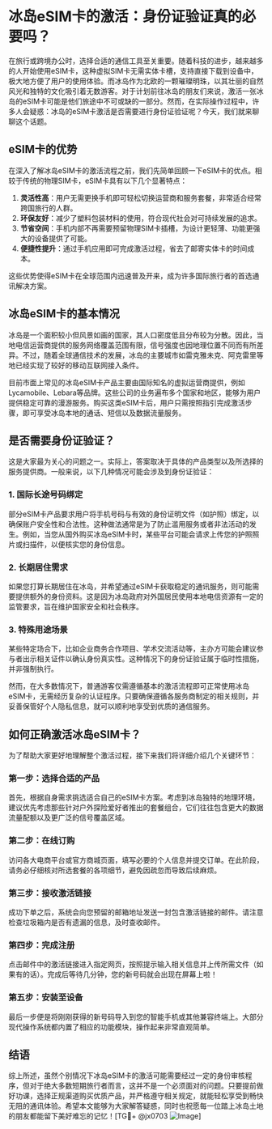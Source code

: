 # 冰岛eSIM卡的激活：身份证验证真的必要吗？

在旅行或跨境办公时，选择合适的通信工具至关重要。随着科技的进步，越来越多的人开始使用eSIM卡，这种虚拟SIM卡无需实体卡槽，支持直接下载到设备中，极大地方便了用户的使用体验。而冰岛作为北欧的一颗璀璨明珠，以其壮丽的自然风光和独特的文化吸引着无数游客。对于计划前往冰岛的朋友们来说，激活一张冰岛的eSIM卡可能是他们旅途中不可或缺的一部分。然而，在实际操作过程中，许多人会疑惑：冰岛的eSIM卡激活是否需要进行身份证验证呢？今天，我们就来聊聊这个话题。

## eSIM卡的优势

在深入了解冰岛eSIM卡的激活流程之前，我们先简单回顾一下eSIM卡的优点。相较于传统的物理SIM卡，eSIM卡具有以下几个显著特点：

1. **灵活性高**：用户无需更换手机即可轻松切换运营商和服务套餐，非常适合经常跨国旅行的人群。
2. **环保友好**：减少了塑料包装材料的使用，符合现代社会对可持续发展的追求。
3. **节省空间**：手机内部不再需要预留物理SIM卡插槽，为设计更轻薄、功能更强大的设备提供了可能。
4. **便捷性提升**：通过手机应用即可完成激活过程，省去了邮寄实体卡的时间成本。

这些优势使得eSIM卡在全球范围内迅速普及开来，成为许多国际旅行者的首选通讯解决方案。

## 冰岛eSIM卡的基本情况

冰岛是一个面积较小但风景如画的国家，其人口密度低且分布较为分散。因此，当地电信运营商提供的服务网络覆盖范围有限，信号强度也因地理位置不同而有所差异。不过，随着全球通信技术的发展，冰岛的主要城市如雷克雅未克、阿克雷里等地已经实现了较好的移动互联网接入条件。

目前市面上常见的冰岛eSIM卡产品主要由国际知名的虚拟运营商提供，例如Lycamobile、Lebara等品牌。这些公司的业务遍布多个国家和地区，能够为用户提供稳定可靠的漫游服务。购买这类eSIM卡后，用户只需按照指引完成激活步骤，即可享受冰岛本地的通话、短信以及数据流量服务。

## 是否需要身份证验证？

这是大家最为关心的问题之一。实际上，答案取决于具体的产品类型以及所选择的服务提供商。一般来说，以下几种情况可能会涉及到身份证验证：

### 1. 国际长途号码绑定
部分eSIM卡产品要求用户将手机号码与有效的身份证明文件（如护照）绑定，以确保账户安全性和合法性。这种做法通常是为了防止滥用服务或者非法活动的发生。例如，当您从国外购买冰岛eSIM卡时，某些平台可能会请求上传您的护照照片或扫描件，以便核实您的身份信息。

### 2. 长期居住需求
如果您打算长期居住在冰岛，并希望通过eSIM卡获取稳定的通讯服务，则可能需要提供额外的身份资料。这是因为冰岛政府对外国居民使用本地电信资源有一定的监管要求，旨在维护国家安全和社会秩序。

### 3. 特殊用途场景
某些特定场合下，比如企业商务合作项目、学术交流活动等，主办方可能会建议参与者出示相关证件以确认身份真实性。这种情况下的身份证验证属于临时性措施，并非强制执行。

然而，在大多数情况下，普通游客仅需遵循基本的激活流程即可正常使用冰岛eSIM卡，无需经历复杂的认证程序。只要确保遵循各服务商制定的相关规则，并妥善保管好个人隐私信息，就可以顺利地享受到优质的通信服务。

## 如何正确激活冰岛eSIM卡？

为了帮助大家更好地理解整个激活过程，接下来我们将详细介绍几个关键环节：

### 第一步：选择合适的产品
首先，根据自身需求挑选适合自己的eSIM卡方案。考虑到冰岛独特的地理环境，建议优先考虑那些针对户外探险爱好者推出的套餐组合，它们往往包含更大的数据流量配额以及更广泛的信号覆盖区域。

### 第二步：在线订购
访问各大电商平台或官方商城页面，填写必要的个人信息并提交订单。在此阶段，请务必仔细核对所选套餐的各项细节，避免因疏忽而导致后续麻烦。

### 第三步：接收激活链接
成功下单之后，系统会向您预留的邮箱地址发送一封包含激活链接的邮件。请注意检查垃圾箱内是否有遗漏的信息，及时查收邮件。

### 第四步：完成注册
点击邮件中的激活链接进入指定网页，按照提示输入相关信息并上传所需文件（如果有的话）。完成后等待几分钟，您的新号码就会出现在屏幕上啦！

### 第五步：安装至设备
最后一步便是将刚刚获得的新号码导入到您的智能手机或其他兼容终端上。大部分现代操作系统都内置了相应的功能模块，操作起来非常直观简单。

## 结语

综上所述，虽然个别情况下冰岛eSIM卡的激活可能需要经过一定的身份审核程序，但对于绝大多数短期旅行者而言，这并不是一个必须面对的问题。只要提前做好功课，选择正规渠道购买优质产品，并严格遵守相关规定，就能轻松享受到畅快无阻的通讯体验。希望本文能够为大家解答疑惑，同时也祝愿每一位踏上冰岛土地的朋友都能留下美好难忘的记忆！[TG💪+ @jx0703 ![Image](https://github.com/user-attachments/assets/dbca1d08-cadb-493c-b0ec-ad6f7a83f270)]